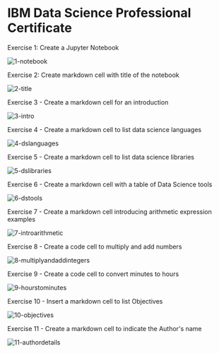 # IBM Data Science Professional Certificate

Exercise 1: Create a Jupyter Notebook

![1-notebook](https://user-images.githubusercontent.com/127857176/232083565-2f2c23aa-2d4f-423b-a18d-3e6001c9267f.png)

Exercise 2: Create markdown cell with title of the notebook

![2-title](https://user-images.githubusercontent.com/127857176/232083573-13873962-771f-4a20-a896-9ab7b1827f1e.png)

Exercise 3 - Create a markdown cell for an introduction

![3-intro](https://user-images.githubusercontent.com/127857176/232083580-f25d7ad2-126f-44b9-9d7b-46ead0eb29f1.png)

Exercise 4 - Create a markdown cell to list data science languages

![4-dslanguages](https://user-images.githubusercontent.com/127857176/232083587-24f6ef84-d882-4abe-aa8a-d951c3d797bd.png)

Exercise 5 - Create a markdown cell to list data science libraries

![5-dslibraries](https://user-images.githubusercontent.com/127857176/232083591-201699b6-d62c-4068-834e-74887fad731b.png)

Exercise 6 - Create a markdown cell with a table of Data Science tools

![6-dstools](https://user-images.githubusercontent.com/127857176/232083597-4f629c33-a3ae-4466-9b4c-4cd03601c916.png)

Exercise 7 - Create a markdown cell introducing arithmetic expression examples

![7-introarithmetic](https://user-images.githubusercontent.com/127857176/232083605-7390dd97-6522-4024-a403-3bf64eb724cd.png)

Exercise 8 - Create a code cell to multiply and add numbers

![8-multiplyandaddintegers](https://user-images.githubusercontent.com/127857176/232083610-a8c6cad5-2773-486f-b2b4-c2f4085f638e.png)

Exercise 9 - Create a code cell to convert minutes to hours

![9-hourstominutes](https://user-images.githubusercontent.com/127857176/232083617-88f0bef4-cda7-4b53-bee8-a172d4b4b463.png)

Exercise 10 - Insert a markdown cell to list Objectives

![10-objectives](https://user-images.githubusercontent.com/127857176/232083625-ac4f8258-7334-4d94-ab72-ed4a12047c72.png)

Exercise 11 - Create a markdown cell to indicate the Author's name

![11-authordetails](https://user-images.githubusercontent.com/127857176/232083639-af4cecbd-407f-4c3d-a61c-f7920cb2fbbb.png)
